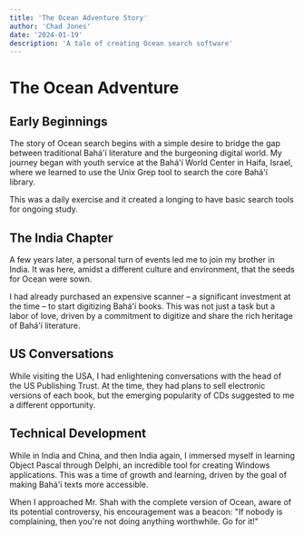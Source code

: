 ```yaml
---
title: 'The Ocean Adventure Story'
author: 'Chad Jones'
date: '2024-01-19'
description: 'A tale of creating Ocean search software'
---
```


# The Ocean Adventure

## Early Beginnings

The story of Ocean search begins with a simple desire to bridge the gap between traditional Bahá'í literature and the burgeoning digital world. My journey began with youth service at the Bahá'í World Center in Haifa, Israel, where we learned to use the Unix Grep tool to search the core Bahá'í library.

This was a daily exercise and it created a longing to have basic search tools for ongoing study.

## The India Chapter

A few years later, a personal turn of events led me to join my brother in India. It was here, amidst a different culture and environment, that the seeds for Ocean were sown.

I had already purchased an expensive scanner – a significant investment at the time – to start digitizing Bahá'í books. This was not just a task but a labor of love, driven by a commitment to digitize and share the rich heritage of Bahá'í literature.

## US Conversations

While visiting the USA, I had enlightening conversations with the head of the US Publishing Trust. At the time, they had plans to sell electronic versions of each book, but the emerging popularity of CDs suggested to me a different opportunity.

## Technical Development

While in India and China, and then India again, I immersed myself in learning Object Pascal through Delphi, an incredible tool for creating Windows applications. This was a time of growth and learning, driven by the goal of making Bahá'í texts more accessible.

When I approached Mr. Shah with the complete version of Ocean, aware of its potential controversy, his encouragement was a beacon: "If nobody is complaining, then you're not doing anything worthwhile. Go for it!"
